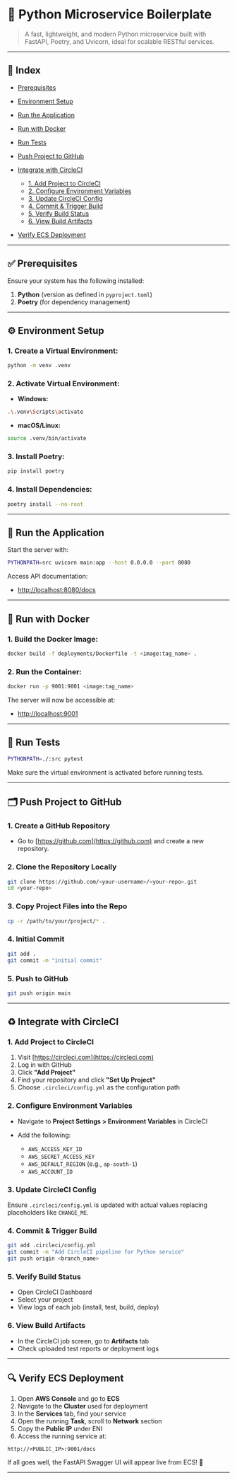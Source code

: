 # 🐍 Python Microservice Boilerplate

> A fast, lightweight, and modern Python microservice built with FastAPI, Poetry, and Uvicorn, ideal for scalable RESTful services.

---

## 📌 Index

* [Prerequisites](#prerequisites)
* [Environment Setup](#environment-setup)
* [Run the Application](#run-the-application)
* [Run with Docker](#run-with-docker)
* [Run Tests](#run-tests)
* [Push Project to GitHub](#push-project-to-github)
* [Integrate with CircleCI](#integrate-with-circleci)

  * [1. Add Project to CircleCI](#1-add-project-to-circleci)
  * [2. Configure Environment Variables](#2-configure-environment-variables)
  * [3. Update CircleCI Config](#3-update-circleci-config)
  * [4. Commit & Trigger Build](#4-commit--trigger-build)
  * [5. Verify Build Status](#5-verify-build-status)
  * [6. View Build Artifacts](#6-view-build-artifacts)
* [Verify ECS Deployment](#verify-ecs-deployment)

---

## ✅ Prerequisites

Ensure your system has the following installed:

1. **Python** (version as defined in `pyproject.toml`)
2. **Poetry** (for dependency management)

---

## ⚙️ Environment Setup

### 1. Create a Virtual Environment:

```bash
python -m venv .venv
```

### 2. Activate Virtual Environment:

* **Windows:**

```bash
.\.venv\Scripts\activate
```

* **macOS/Linux:**

```bash
source .venv/bin/activate
```

### 3. Install Poetry:

```bash
pip install poetry
```

### 4. Install Dependencies:

```bash
poetry install --no-root
```

---

## 🚀 Run the Application

Start the server with:

```bash
PYTHONPATH=src uvicorn main:app --host 0.0.0.0 --port 8080
```

Access API documentation:

* [http://localhost:8080/docs](http://localhost:8080/docs)

---

## 🐳 Run with Docker

### 1. Build the Docker Image:

```bash
docker build -f deployments/Dockerfile -t <image:tag_name> .
```

### 2. Run the Container:

```bash
docker run -p 9001:9001 <image:tag_name>
```

The server will now be accessible at:

* [http://localhost:9001](http://localhost:9001)

---

## 🧪 Run Tests

```bash
PYTHONPATH=./:src pytest
```

Make sure the virtual environment is activated before running tests.

---

## 🗂️ Push Project to GitHub

### 1. Create a GitHub Repository

* Go to [https://github.com](https://github.com) and create a new repository.

### 2. Clone the Repository Locally

```bash
git clone https://github.com/<your-username>/<your-repo>.git
cd <your-repo>
```

### 3. Copy Project Files into the Repo

```bash
cp -r /path/to/your/project/* .
```

### 4. Initial Commit

```bash
git add .
git commit -m "initial commit"
```

### 5. Push to GitHub

```bash
git push origin main
```

---

## ♻️ Integrate with CircleCI

### 1. Add Project to CircleCI

1. Visit [https://circleci.com](https://circleci.com)
2. Log in with GitHub
3. Click **"Add Project"**
4. Find your repository and click **"Set Up Project"**
5. Choose `.circleci/config.yml` as the configuration path

### 2. Configure Environment Variables

* Navigate to **Project Settings > Environment Variables** in CircleCI
* Add the following:

  * `AWS_ACCESS_KEY_ID`
  * `AWS_SECRET_ACCESS_KEY`
  * `AWS_DEFAULT_REGION` (e.g., `ap-south-1`)
  * `AWS_ACCOUNT_ID`

### 3. Update CircleCI Config

Ensure `.circleci/config.yml` is updated with actual values replacing placeholders like `CHANGE_ME`.

### 4. Commit & Trigger Build

```bash
git add .circleci/config.yml
git commit -m "Add CircleCI pipeline for Python service"
git push origin <branch_name>
```

### 5. Verify Build Status

* Open CircleCI Dashboard
* Select your project
* View logs of each job (install, test, build, deploy)

### 6. View Build Artifacts

* In the CircleCI job screen, go to **Artifacts** tab
* Check uploaded test reports or deployment logs

---

## 🔍 Verify ECS Deployment

1. Open **AWS Console** and go to **ECS**
2. Navigate to the **Cluster** used for deployment
3. In the **Services** tab, find your service
4. Open the running **Task**, scroll to **Network** section
5. Copy the **Public IP** under ENI
6. Access the running service at:

```http
http://<PUBLIC_IP>:9001/docs
```

If all goes well, the FastAPI Swagger UI will appear live from ECS! 🎉

---
